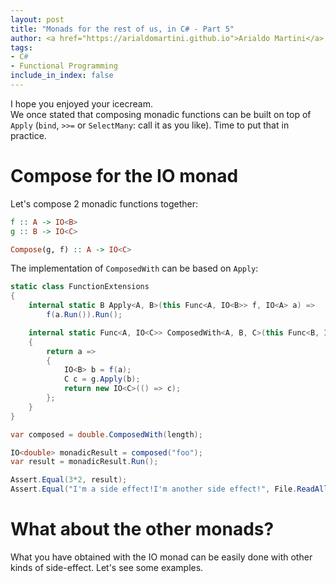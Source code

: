 ```yaml
---
layout: post
title: "Monads for the rest of us, in C# - Part 5"
author: <a href="https://arialdomartini.github.io">Arialdo Martini</a>
tags:
- C#
- Functional Programming
include_in_index: false
---
```

I hope you enjoyed your icecream.  
We once stated that composing monadic functions can be built on top of `Apply` (`bind`, `>>=` or `SelectMany`: call it as you like). Time to put that in practice.

# Compose for the IO monad
Let's compose 2 monadic functions together:
```haskell
f :: A -> IO<B>
g :: B -> IO<C>

Compose(g, f) :: A -> IO<C>
```

The implementation of `ComposedWith` can be based on `Apply`:

```csharp
static class FunctionExtensions
{
    internal static B Apply<A, B>(this Func<A, IO<B>> f, IO<A> a) => 
        f(a.Run()).Run();

    internal static Func<A, IO<C>> ComposedWith<A, B, C>(this Func<B, IO<C>> g, Func<A, IO<B>> f)
    {
        return a =>
        {
            IO<B> b = f(a);
            C c = g.Apply(b);
            return new IO<C>(() => c);
        };
    }
}

var composed = double.ComposedWith(length);

IO<double> monadicResult = composed("foo");
var result = monadicResult.Run();

Assert.Equal(3*2, result);
Assert.Equal("I'm a side effect!I'm another side effect!", File.ReadAllText("output.txt"));
```



# What about the other monads?
What you have obtained with the IO monad can be easily done with other kinds of side-effect. Let's see some examples.


